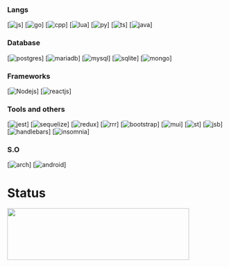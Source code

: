 


### Langs
[![js](https://img.shields.io/badge/JavaScript-323330?style=for-the-badge&logo=javascript&logoColor=F7DF1E)]
[![go](https://img.shields.io/badge/Go-00ADD8?style=for-the-badge&logo=go&logoColor=white)]
[![cpp](https://img.shields.io/badge/C%2B%2B-00599C?style=for-the-badge&logo=c%2B%2B&logoColor=white)]
[![lua](https://img.shields.io/badge/Lua-2C2D72?style=for-the-badge&logo=lua&logoColor=white)]
[![py](https://img.shields.io/badge/Python-FFD43B?style=for-the-badge&logo=python&logoColor=white)]
[![ts](https://img.shields.io/badge/TypeScript-007ACC?style=for-the-badge&logo=typescript&logoColor=white)]
[![java](https://img.shields.io/badge/Java-ED8B00?style=for-the-badge&logo=openjdk&logoColor=white)]

### Database
[![postgres](https://img.shields.io/badge/PostgreSQL-316192?style=for-the-badge&logo=postgresql&logoColor=white)]
[![mariadb](https://img.shields.io/badge/MariaDB-003545?style=for-the-badge&logo=mariadb&logoColor=white)]
[![mysql](https://img.shields.io/badge/MySQL-005C84?style=for-the-badge&logo=mysql&logoColor=white)]
[![sqlite](https://img.shields.io/badge/SQLite-07405E?style=for-the-badge&logo=sqlite&logoColor=white)]
[![mongo](https://img.shields.io/badge/MongoDB-4EA94B?style=for-the-badge&logo=mongodb&logoColor=white)]

### Frameworks
[![Nodejs](https://img.shields.io/badge/Node.js-339933?style=for-the-badge&logo=nodedotjs&logoColor=white)]
[![reactjs](https://img.shields.io/badge/React-20232A?style=for-the-badge&logo=react&logoColor=61DAFB)]

### Tools and others
[![jest](https://img.shields.io/badge/Jest-323330?style=for-the-badge&logo=Jest&logoColor=white)]
[![sequelize](https://img.shields.io/badge/Sequelize-52B0E7?style=for-the-badge&logo=Sequelize&logoColor=white)]
[![redux](https://img.shields.io/badge/Redux-593D88?style=for-the-badge&logo=redux&logoColor=white)]
[![rrr](https://img.shields.io/badge/React_Router-CA4245?style=for-the-badge&logo=react-router&logoColor=white)]
[![bootstrap](https://img.shields.io/badge/Bootstrap-563D7C?style=for-the-badge&logo=bootstrap&logoColor=white)]
[![mui](https://img.shields.io/badge/Material--UI-0081CB?style=for-the-badge&logo=material-ui&logoColor=white)]
[![st]( 	https://img.shields.io/badge/styled--components-DB7093?style=for-the-badge&logo=styled-components&logoColor=white)]
[![jsb](https://img.shields.io/badge/json%20web%20tokens-323330?style=for-the-badge&logo=json-web-tokens&logoColor=pink)]
[![handlebars](https://img.shields.io/badge/Handlebars.js-f0772b?style=for-the-badge&logo=handlebarsdotjs&logoColor=black)]
[![insomnia](https://img.shields.io/badge/Insomnia-5849be?style=for-the-badge&logo=Insomnia&logoColor=white)]

### S.O
[![arch](https://img.shields.io/badge/Arch_Linux-1793D1?style=for-the-badge&logo=arch-linux&logoColor=white)]
[![android](https://img.shields.io/badge/Android-3DDC84?style=for-the-badge&logo=android&logoColor=white)]

# Status
<div>
  <img style="width:419px;height:119px;" src="https://github-readme-stats.vercel.app/api/top-langs/?username=victor-0x29a"/>
</div>
